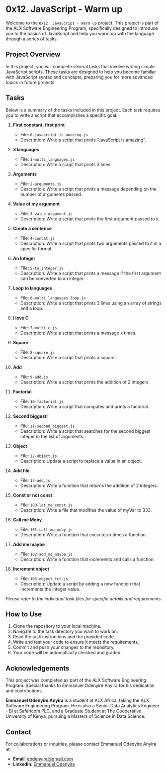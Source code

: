# 0x12. JavaScript - Warm up

Welcome to the `0x12. JavaScript - Warm up` project. This project is part of the ALX Software Engineering Program, specifically designed to introduce you to the basics of JavaScript and help you warm up with the language through a series of tasks.

## Project Overview

In this project, you will complete several tasks that involve writing simple JavaScript scripts. These tasks are designed to help you become familiar with JavaScript syntax and concepts, preparing you for more advanced topics in future projects.

## Tasks

Below is a summary of the tasks included in this project. Each task requires you to write a script that accomplishes a specific goal.

1. **First constant, first print**
   - File: `0-javascript_is_amazing.js`
   - Description: Write a script that prints “JavaScript is amazing”.
   
2. **3 languages**
   - File: `1-multi_languages.js`
   - Description: Write a script that prints 3 lines.
   
3. **Arguments**
   - File: `2-arguments.js`
   - Description: Write a script that prints a message depending on the number of arguments passed.

4. **Value of my argument**
   - File: `3-value_argument.js`
   - Description: Write a script that prints the first argument passed to it.

5. **Create a sentence**
   - File: `4-concat.js`
   - Description: Write a script that prints two arguments passed to it in a specific format.

6. **An Integer**
   - File: `5-to_integer.js`
   - Description: Write a script that prints a message if the first argument can be converted to an integer.

7. **Loop to languages**
   - File: `6-multi_languages_loop.js`
   - Description: Write a script that prints 3 lines using an array of strings and a loop.

8. **I love C**
   - File: `7-multi_c.js`
   - Description: Write a script that prints a message x times.

9. **Square**
   - File: `8-square.js`
   - Description: Write a script that prints a square.

10. **Add**
    - File: `9-add.js`
    - Description: Write a script that prints the addition of 2 integers.

11. **Factorial**
    - File: `10-factorial.js`
    - Description: Write a script that computes and prints a factorial.

12. **Second biggest!**
    - File: `11-second_biggest.js`
    - Description: Write a script that searches for the second biggest integer in the list of arguments.

13. **Object**
    - File: `12-object.js`
    - Description: Update a script to replace a value in an object.

14. **Add file**
    - File: `13-add.js`
    - Description: Write a function that returns the addition of 2 integers.

15. **Const or not const**
    - File: `100-let_me_const.js`
    - Description: Write a file that modifies the value of myVar to 333.

16. **Call me Moby**
    - File: `101-call_me_moby.js`
    - Description: Write a function that executes x times a function.

17. **Add me maybe**
    - File: `102-add_me_maybe.js`
    - Description: Write a function that increments and calls a function.

18. **Increment object**
    - File: `103-object_fct.js`
    - Description: Update a script by adding a new function that increments the integer value.

*Please refer to the individual task files for specific details and requirements.*

## How to Use

1. Clone the repository to your local machine.
2. Navigate to the task directory you want to work on.
3. Read the task instructions and the provided code.
4. Write and test your code to ensure it meets the requirements.
5. Commit and push your changes to the repository.
6. Your code will be automatically checked and graded.

## Acknowledgements

This project was completed as part of the ALX Software Engineering Program. Special thanks to Emmanuel Odenyire Anyira for his dedication and contributions.

**Emmanuel Odenyire Anyira** is a student at ALX Africa, taking the ALX Software Engineering Program. He is also a Senior Data Analytics Engineer - BI at Safaricom PLC, and a Graduate Student at The Cooperative University of Kenya, pursuing a Masters of Science in Data Science.

## Contact

For collaborations or inquiries, please contact Emmanuel Odenyire Anyira at:

- **Email**: [eodenyire@gmail.com](mailto:eodenyire@gmail.com)
- **LinkedIn**: [Emmanuel Odenyire](https://www.linkedin.com/in/emmanuelodenyire/)

